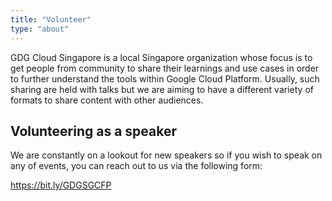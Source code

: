 ```yaml
---
title: "Volunteer"
type: "about"
---
```


GDG Cloud Singapore is a local Singapore organization whose focus is to get people from community to share their learnings and use cases in order to further understand the tools within Google Cloud Platform. Usually, such sharing are held with talks but we are aiming to have a different variety of formats to share content with other audiences.

## Volunteering as a speaker

We are constantly on a lookout for new speakers so if you wish to speak on any of events, you can reach out to us via the following form:

https://bit.ly/GDGSGCFP

